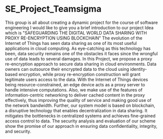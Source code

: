 # SE_Project_Teamsigma
This group is all about creating a dynamic project for the course of software engineering
I would like to give you a brief introduction to our project Idea which is "SAFEGUARDING THE DIGITAL WORLD DATA SHARING WITH PROXY RE-ENCRYPTION USING BLOCKCHAIN"
The evolution of the Internet of Things has seen data sharing as one of its most useful applications in cloud computing. As eye-catching as this technology has been, data security remains one of the obstacles it faces since the wrongful use of data leads to several damages.
In this Project, we propose a proxy re-encryption approach to secure data sharing in cloud environments. 
Data owners can outsource their encrypted data to the cloud using identity-based encryption, while proxy re-encryption construction will grant legitimate users access to the data.
With the Internet of Things devices being resource-constrained, an edge device acts as a proxy server to handle intensive computations.
Also, we make use of the features of information-centric networking to deliver cached content in the proxy effectively, thus improving the quality of service and making good use of the network bandwidth.
Further, our system model is based on blockchain, a disruptive technology that enables decentralization in data sharing. It mitigates the bottlenecks in centralized systems and achieves fine-grained access control to data. 
The security analysis and evaluation of our scheme show the promise of our approach in ensuring data confidentiality, integrity, and security.

